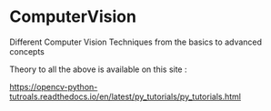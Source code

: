 # ComputerVision
Different Computer Vision Techniques from the basics to advanced concepts



Theory to all the above is available on this site : 

https://opencv-python-tutroals.readthedocs.io/en/latest/py_tutorials/py_tutorials.html

